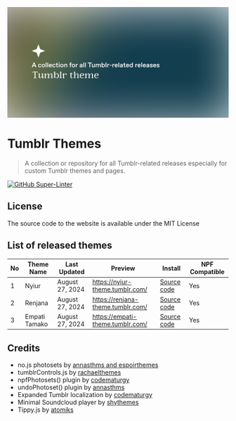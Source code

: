 ![Cover image](cover.png)

# Tumblr Themes
> A collection or repository for all Tumblr-related releases especially for custom Tumblr themes and pages.

[![GitHub Super-Linter](https://github.com/fukou/tumblr-theme/actions/workflows/super-linter.yml/badge.svg)](https://github.com/marketplace/actions/super-linter) 

## License
The source code to the website is available under the MIT License

## List of released themes
| No  | Theme Name    | Last Updated | Preview                             | Install | NPF Compatible |
| --- | ------------- | ------------ | ----------------------------------- | ------- | ------ |
| 1   | Nyiur         | August 27, 2024 |  https://nyiur-theme.tumblr.com/    | [Source code](https://github.com/fukuo-themes/tumblr-theme/blob/main/nyiur-theme/nyiur-theme.html)     | Yes |
| 2   | Renjana       | August 27, 2024  |  https://renjana-theme.tumblr.com/  | [Source code](https://github.com/fukuo-themes/tumblr-theme/blob/main/renjana-theme/renjana-theme.html)        | Yes |
| 3   | Empati Tamako | August 27, 2024 |  https://empati-theme.tumblr.com/   | [Source code](https://github.com/fukuo-themes/tumblr-theme/blob/main/empati-theme/empati-theme.html)        | Yes |

## Credits
* no.js photosets by [annasthms and espoirthemes](https://href.li/?https://github.com/annasthms/photosets)
* tumblrControls.js by [rachaelthemes](https://href.li/?https://rachaelthemes.com/tumblr-control)
* npfPhotosets() plugin by [codematurgy](https://href.li/?https://github.com/boscoxvi/npfphotosets)
* undoPhotoset() plugin by [annasthms](https://annalogs.tumblr.com/photosets)
* Expanded Tumblr localization by [codematurgy](https://href.li/?https://github.com/boscoxvi/expandedtumblrlocalization)
* Minimal Soundcloud player by [shythemes](https://shythemes.tumblr.com/post/114792480648/minimal-soundcloud-player)
* Tippy.js by [atomiks](https://atomiks.github.io/tippyjs/)
